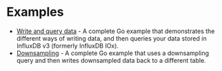 # Examples

- [Write and query data](IOx/iox.go) - A complete Go example that demonstrates the different ways of writing data, and then queries your data stored in InfluxDB v3 (formerly InfluxDB IOx).
- [Downsampling](Downsampling/downsampling.go) - A complete Go example that uses a downsampling query and then writes downsampled data back to a different table.
